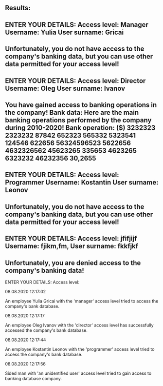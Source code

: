 ﻿ Results:
----------------------------------------------------------------------------------------------------------------------------------------------
ENTER YOUR DETAILS:
Access level: Manager
Username: Yulia
User surname: Gricai
----------------------------------------------------------------------------------------------------
Unfortunately, you do not have access to the company's banking data, but you can use other data permitted for your access level!
----------------------------------------------------------------------------------------------------
ENTER YOUR DETAILS:
Access level: Director
Username: Oleg
User surname: Ivanov
----------------------------------------------------------------------------------------------------
You have gained access to banking operations in the company!
Bank data:
Here are the main banking operations performed by the company during 2010-2020!
Bank operation: ($)
3232323
2323232
87842
652323
565332
5323541
124546
622656
56324596523
5622656
4632326562
45623265
335653
4623265
6323232
46232356
30,2655
----------------------------------------------------------------------------------------------------
ENTER YOUR DETAILS:
Access level: Programmer
Username: Kostantin
User surname: Leonov
----------------------------------------------------------------------------------------------------
Unfortunately, you do not have access to the company's banking data, but you can use other data permitted for your access level!
----------------------------------------------------------------------------------------------------
ENTER YOUR DETAILS:
Access level: jfifjijf
Username: fjikm,fm,
User surname: fkkfjkf
----------------------------------------------------------------------------------------------------
Unfortunately, you are denied access to the company's banking data!
----------------------------------------------------------------------------------------------------
ENTER YOUR DETAILS:
Access level:


08.08.2020 12:17:02

An employee Yulia Gricai with the 'manager' access level tried to access the company's bank database.

08.08.2020 12:17:17

An employee Oleg Ivanov with the 'director' access level has successfully accessed the company's bank database.

08.08.2020 12:17:44

An employee Kostantin Leonov with the 'programmer' access level tried to access the company's bank database.

08.08.2020 12:17:56

Sided man with 'an unidentified user' access level tried to gain access to banking database company.

